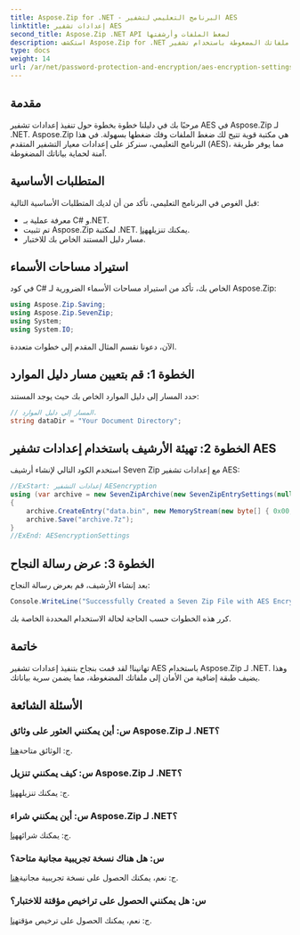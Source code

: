 ```yaml
---
title: Aspose.Zip for .NET - البرنامج التعليمي لتشفير AES
linktitle: إعدادات تشفير AES
second_title: Aspose.Zip .NET API لضغط الملفات وأرشفتها
description: استكشف Aspose.Zip for .NET لتأمين ملفاتك المضغوطة باستخدام تشفير AES. قم بالتنزيل الآن لحماية البيانات بكفاءة.
type: docs
weight: 14
url: /ar/net/password-protection-and-encryption/aes-encryption-settings/
---
```


## مقدمة

مرحبًا بك في دليلنا خطوة بخطوة حول تنفيذ إعدادات تشفير AES في Aspose.Zip لـ .NET. Aspose.Zip هي مكتبة قوية تتيح لك ضغط الملفات وفك ضغطها بسهولة. في هذا البرنامج التعليمي، سنركز على إعدادات معيار التشفير المتقدم (AES)، مما يوفر طريقة آمنة لحماية بياناتك المضغوطة.

## المتطلبات الأساسية

قبل الغوص في البرنامج التعليمي، تأكد من أن لديك المتطلبات الأساسية التالية:

- معرفة عملية بـ C# و.NET.
-  تم تثبيت Aspose.Zip لمكتبة .NET. يمكنك تنزيله[هنا](https://releases.aspose.com/zip/net/).
- مسار دليل المستند الخاص بك للاختبار.

## استيراد مساحات الأسماء

في كود C# الخاص بك، تأكد من استيراد مساحات الأسماء الضرورية لـ Aspose.Zip:

```csharp
using Aspose.Zip.Saving;
using Aspose.Zip.SevenZip;
using System;
using System.IO;
```

الآن، دعونا نقسم المثال المقدم إلى خطوات متعددة.

## الخطوة 1: قم بتعيين مسار دليل الموارد

حدد المسار إلى دليل الموارد الخاص بك حيث يوجد المستند:

```csharp
// المسار إلى دليل الموارد.
string dataDir = "Your Document Directory";
```

## الخطوة 2: تهيئة الأرشيف باستخدام إعدادات تشفير AES

استخدم الكود التالي لإنشاء أرشيف Seven Zip مع إعدادات تشفير AES:

```csharp
//ExStart: إعدادات التشفير AESencryption
using (var archive = new SevenZipArchive(new SevenZipEntrySettings(null, new SevenZipAESEncryptionSettings("p@s$"))))
{
    archive.CreateEntry("data.bin", new MemoryStream(new byte[] { 0x00, 0xFF }));
    archive.Save("archive.7z");
}
//ExEnd: AESencryptionSettings
```

## الخطوة 3: عرض رسالة النجاح

بعد إنشاء الأرشيف، قم بعرض رسالة النجاح:

```csharp
Console.WriteLine("Successfully Created a Seven Zip File with AES Encryption Settings");
```

كرر هذه الخطوات حسب الحاجة لحالة الاستخدام المحددة الخاصة بك.

## خاتمة

تهانينا! لقد قمت بنجاح بتنفيذ إعدادات تشفير AES باستخدام Aspose.Zip لـ .NET. وهذا يضيف طبقة إضافية من الأمان إلى ملفاتك المضغوطة، مما يضمن سرية بياناتك.

## الأسئلة الشائعة

### س: أين يمكنني العثور على وثائق Aspose.Zip لـ .NET؟
 ج: الوثائق متاحة[هنا](https://reference.aspose.com/zip/net/).

### س: كيف يمكنني تنزيل Aspose.Zip لـ .NET؟
 ج: يمكنك تنزيله[هنا](https://releases.aspose.com/zip/net/).

### س: أين يمكنني شراء Aspose.Zip لـ .NET؟
 ج: يمكنك شرائه[هنا](https://purchase.aspose.com/buy).

### س: هل هناك نسخة تجريبية مجانية متاحة؟
 ج: نعم، يمكنك الحصول على نسخة تجريبية مجانية[هنا](https://releases.aspose.com/).

### س: هل يمكنني الحصول على تراخيص مؤقتة للاختبار؟
 ج: نعم، يمكنك الحصول على ترخيص مؤقت[هنا](https://purchase.aspose.com/temporary-license/).

